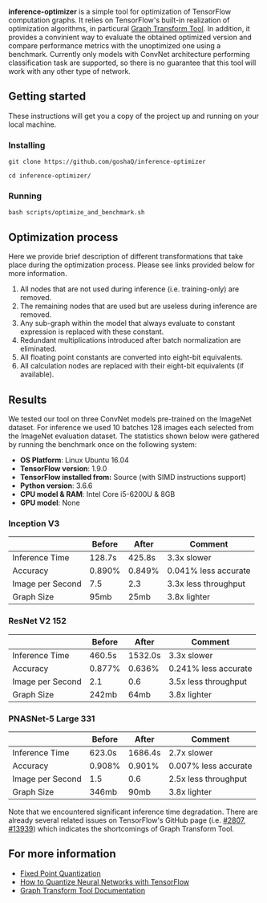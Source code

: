 **inference-optimizer** is a simple tool for optimization of TensorFlow computation graphs. It relies on TensorFlow's built-in realization of optimization algorithms, in particural [Graph Transform Tool](https://github.com/tensorflow/tensorflow/tree/master/tensorflow/tools/graph_transforms). In addition, it provides a convinient way to evaluate the obtained optimized version and compare performance metrics with the unoptimized one using a benchmark. Currently only models with ConvNet architecture performing classification task are supported, so there is no guarantee that this tool will work with any other type of network.

## Getting started
These instructions will get you a copy of the project up and running on your local machine.

### Installing
```
git clone https://github.com/goshaQ/inference-optimizer

cd inference-optimizer/
```

### Running
```
bash scripts/optimize_and_benchmark.sh
```

## Optimization process
Here we provide brief description of different transformations that take place during the optimization process. Please see links provided below for more information.
  1. All nodes that are not used during inference (i.e. training-only) are removed.
  2. The remaining nodes that are used but are useless during inference are removed.
  3. Any sub-graph within the model that always evaluate to constant expression is replaced with these constant.
  4. Redundant multiplications introduced after batch normalization are eliminated.
  5. All floating point constants are converted into eight-bit equivalents.
  6. All calculation nodes are replaced with their eight-bit equivalents (if available).

## Results
We tested our tool on three ConvNet models pre-trained on the ImageNet dataset. For inference we used 10 batches 128 images each selected from the ImageNet evaluation dataset. The statistics shown below were gathered by running the benchmark once on the following system:
  * **OS Platform**: Linux Ubuntu 16.04
  * **TensorFlow version**: 1.9.0
  * **TensorFlow installed from:** Source (with SIMD instructions support)
  * **Python version**: 3.6.6
  * **CPU model & RAM**: Intel Core i5-6200U & 8GB
  * **GPU model**: None

### Inception V3
|                  | Before | After  | Comment              |
|------------------|--------|--------|----------------------|
| Inference Time   | 128.7s | 425.8s | 3.3x slower          |
| Accuracy         | 0.890% | 0.849% | 0.041% less accurate |
| Image per Second | 7.5    | 2.3    | 3.3x less throughput |
| Graph Size       | 95mb   | 25mb   | 3.8x lighter         |

### ResNet V2 152
|                  | Before | After   | Comment              |
|------------------|--------|---------|----------------------|
| Inference Time   | 460.5s | 1532.0s | 3.3x slower          |
| Accuracy         | 0.877% | 0.636%  | 0.241% less accurate |
| Image per Second | 2.1    | 0.6     | 3.5x less throughput |
| Graph Size       | 242mb  | 64mb    | 3.8x lighter         |

### PNASNet-5 Large 331
|                  | Before | After   | Comment              |
|------------------|--------|---------|----------------------|
| Inference Time   | 623.0s | 1686.4s | 2.7x slower          |
| Accuracy         | 0.908% | 0.901%  | 0.007% less accurate |
| Image per Second | 1.5    | 0.6     | 2.5x less throughput |
| Graph Size       | 346mb  | 90mb    | 3.8x lighter         |

Note that we encountered significant inference time degradation. There are already several related issues on TensorFlow's GitHub page (i.e. [#2807](https://github.com/tensorflow/tensorflow/issues/2807), [#13939](https://github.com/tensorflow/tensorflow/issues/13939)) which indicates the shortcomings of Graph Transform Tool.

## For more information
  * [Fixed Point Quantization](https://www.tensorflow.org/performance/quantization)
  * [How to Quantize Neural Networks with TensorFlow](https://petewarden.com/2016/05/03/how-to-quantize-neural-networks-with-tensorflow/)
  * [Graph Transform Tool Documentation](https://github.com/tensorflow/tensorflow/blob/master/tensorflow/tools/graph_transforms/README.md)
